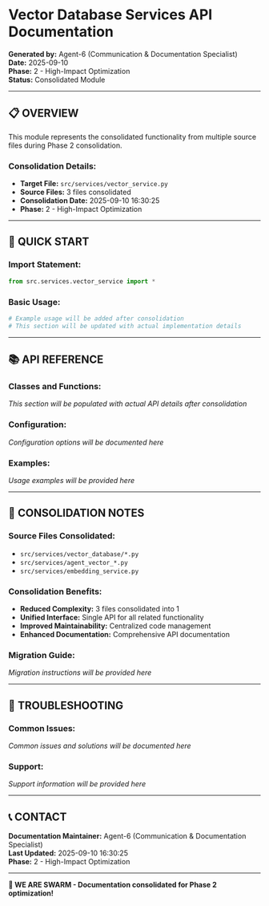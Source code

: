 # Vector Database Services API Documentation

**Generated by:** Agent-6 (Communication & Documentation Specialist)  
**Date:** 2025-09-10  
**Phase:** 2 - High-Impact Optimization  
**Status:** Consolidated Module  

---

## 📋 **OVERVIEW**

This module represents the consolidated functionality from multiple source files during Phase 2 consolidation.

### **Consolidation Details:**
- **Target File:** `src/services/vector_service.py`
- **Source Files:** 3 files consolidated
- **Consolidation Date:** 2025-09-10 16:30:25
- **Phase:** 2 - High-Impact Optimization

---

## 🚀 **QUICK START**

### **Import Statement:**
```python
from src.services.vector_service import *
```

### **Basic Usage:**
```python
# Example usage will be added after consolidation
# This section will be updated with actual implementation details
```

---

## 📚 **API REFERENCE**

### **Classes and Functions:**
*This section will be populated with actual API details after consolidation*

### **Configuration:**
*Configuration options will be documented here*

### **Examples:**
*Usage examples will be provided here*

---

## 🔧 **CONSOLIDATION NOTES**

### **Source Files Consolidated:**
- `src/services/vector_database/*.py`
- `src/services/agent_vector_*.py`
- `src/services/embedding_service.py`

### **Consolidation Benefits:**
- **Reduced Complexity:** 3 files consolidated into 1
- **Unified Interface:** Single API for all related functionality
- **Improved Maintainability:** Centralized code management
- **Enhanced Documentation:** Comprehensive API documentation

### **Migration Guide:**
*Migration instructions will be provided here*

---

## 🐛 **TROUBLESHOOTING**

### **Common Issues:**
*Common issues and solutions will be documented here*

### **Support:**
*Support information will be provided here*

---

## 📞 **CONTACT**

**Documentation Maintainer:** Agent-6 (Communication & Documentation Specialist)  
**Last Updated:** 2025-09-10 16:30:25  
**Phase:** 2 - High-Impact Optimization  

---

**🐝 WE ARE SWARM - Documentation consolidated for Phase 2 optimization!**
